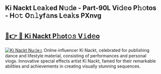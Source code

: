 ## Ki Nackt L𝚎a𝚔ed N𝚞𝚍e - Part-90L Vi𝚍𝚎o P𝚑𝚘tos - H𝚘𝚝 O𝚗𝚕yf𝚊ns L𝚎a𝚔s PXnvg

# <h2><a href="http://kf6evh0.oniu.top/?m=Ki+Nackt">🔗👉 🔴 Ki Nackt P𝚑ot𝚘𝚜 V𝚒d𝚎o</a></h2>

[![Ki Nackt Nu𝚍e𝚜](https://i.imgur.com/0qMVB7G.gif)](http://kf6evh0.oniu.top/?m=Ki+Nackt)
Online influencer Ki Nackt, celebrated for publishing dance and lifestyle material, consisting of performances and personal vlogs. Innovative special effects artist Ki Nackt, famed for their remarkable abilities and achievements in creating visually stunning sequences.  
